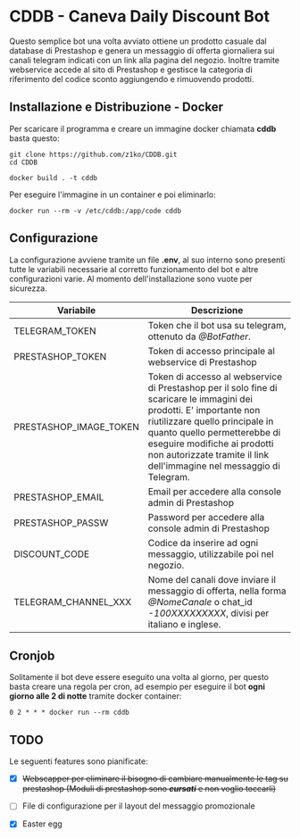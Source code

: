 # CDDB - Caneva Daily Discount Bot

Questo semplice bot una volta avviato ottiene un prodotto casuale dal database di Prestashop e genera un messaggio di offerta giornaliera sui canali telegram indicati con un link alla pagina del negozio. Inoltre tramite webservice accede al sito di Prestashop e gestisce la categoria di riferimento del codice sconto aggiungendo e rimuovendo prodotti. 

## Installazione e Distribuzione - Docker

Per scaricare il programma e creare un immagine docker chiamata **cddb** basta questo:

```
git clone https://github.com/z1ko/CDDB.git
cd CDDB

docker build . -t cddb
```

Per eseguire l'immagine in un container e poi eliminarlo:

```
docker run --rm -v /etc/cddb:/app/code cddb
```

## Configurazione

La configurazione avviene tramite un file **.env**, al suo interno
sono presenti tutte le variabili necessarie al corretto funzionamento del bot e altre configurazioni varie. Al momento dell'installazione sono vuote per sicurezza.

| Variabile | Descrizione |
| - | - |
| TELEGRAM_TOKEN | Token che il bot usa su telegram, ottenuto da *@BotFather*. |
| PRESTASHOP_TOKEN | Token di accesso principale al webservice di Prestashop |
| PRESTASHOP_IMAGE_TOKEN | Token di accesso al webservice di Prestashop per il solo fine di scaricare le immagini dei prodotti. E' importante non riutilizzare quello principale in quanto quello permetterebbe di eseguire modifiche ai prodotti non autorizzate tramite il link dell'immagine nel messaggio di Telegram. |
| PRESTASHOP_EMAIL | Email per accedere alla console admin di Prestashop |
| PRESTASHOP_PASSW | Password per accedere alla console admin di Prestashop |
| DISCOUNT_CODE  | Codice da inserire ad ogni messaggio, utilizzabile poi nel negozio. |
| TELEGRAM_CHANNEL_XXX | Nome del canali dove inviare il messaggio di offerta, nella forma *@NomeCanale* o chat_id *-100XXXXXXXXX*, divisi per italiano e inglese. |


## Cronjob

Solitamente il bot deve essere eseguito una volta al giorno, per questo basta creare una regola per cron, ad esempio per eseguire il bot **ogni giorno alle 2 di notte** tramite docker container:

```
0 2 * * * docker run --rm cddb
```

## TODO

Le seguenti features sono pianificate:

- [x] <s>Webscapper per eliminare il bisogno di cambiare manualmente le tag su prestashop (Moduli di prestashop sono ***cursati*** e non voglio toccarli)</s> 
- [ ] File di configurazione per il layout del messaggio promozionale
- [x] Easter egg 

